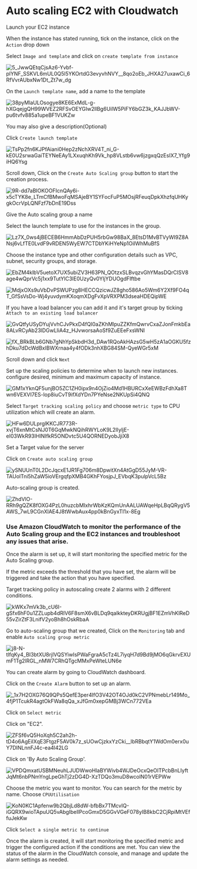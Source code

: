 # Auto scaling EC2 with Cloudwatch
Launch your EC2 instance

When the instance has stated running, tick on the instance, click on the `Action` drop down

Select `Image and template` and click on `create template from instance`

![5_JwwQEtqCjsAz6-Yvbf-plYNF_SSKVL6mUL0Q5l5YKOrtdG3evyvhNVY__8qo2oEb_JHXA27uxawCi_6RfVvrAUbxNw1Dt_Zt7w_dg](../../../../../media/5_JwwQEtqCjsAz6-Yvbf-plYNF_SSKVL6mUL0Q5l5YKOrtdG3evyvhNVY__8qo2oEb_JHXA27uxawCi_6RfVvrAUbxNw1Dt_Zt7w_dg.png)

On the `Launch template name`, add a name to the template

![38pyMlaULOsogye8KE6ExMdL-g-hXGqejgQH99WVEZ2RFSvOEYGIw2llBg6UilW5PiFY6bGZ3k_KAJJbWV-pu6tvfv885a1upeBF1VUKZw](../../../../../media/38pyMlaULOsogye8KE6ExMdL-g-hXGqejgQH99WVEZ2RFSvOEYGIw2llBg6UilW5PiFY6bGZ3k_KAJJbWV-pu6tvfv885a1upeBF1VUKZw.png)

You may also give a description(Optional)

Click `Create launch template`

![TsPp2fn6KJPfAiani0Hep2zNchXRV4T_ni_G-kE0U2srwaGaiTEYNeEAy1LXxuqhKh9Vk_hp8VLstb6vw6jzgxqQzEsIX7_Yfg9iHQ6Ysg](../../../../../media/TsPp2fn6KJPfAiani0Hep2zNchXRV4T_ni_G-kE0U2srwaGaiTEYNeEAy1LXxuqhKh9Vk_hp8VLstb6vw6jzgxqQzEsIX7_Yfg9iHQ6Ysg.png)

Scroll down, Click on the `Create Auto Scaling group` button to start the creation process.

![9R-dd7aBIOKOOFIcnQAy6i-x5cTYK8e_LTmCfBMwoFqMSAjeBY1SYFocFuP5MOsjRFeuqDpkXhzfqUHKygkOcrVpLQNFzf7bDnE19Dss](../../../../../media/9R-dd7aBIOKOOFIcnQAy6i-x5cTYK8e_LTmCfBMwoFqMSAjeBY1SYFocFuP5MOsjRFeuqDpkXhzfqUHKygkOcrVpLQNFzf7bDnE19Dss.png)

Give the Auto scaling group a name

Select the launch template to use for the instances in the group.

![Lz7X_0ws4jBECEB6HmmAbDzPUH5rbGw98BaX_8EtsD1MvBTVyWI9Z8ANsj6vLfTE0LvdF9vRDEN5WyEW7CTDbYKiHYeNp1OiIWhMuBfS](../../../../../media/Lz7X_0ws4jBECEB6HmmAbDzPUH5rbGw98BaX_8EtsD1MvBTVyWI9Z8ANsj6vLfTE0LvdF9vRDEN5WyEW7CTDbYKiHYeNp1OiIWhMuBfS-2.png)

Choose the instance type and other configuration details such as VPC, subnet, security groups, and storage.

![EbZM4klbV5uetoX7UX5ubiZV3H63PN_QOtzxSLBvqzvGhYMasDQrCISV8age4wQprVc5j1xx9TutYlC3lE0UzyQv0YIjYDUOgdFIftbe](../../../../../media/EbZM4klbV5uetoX7UX5ubiZV3H63PN_QOtzxSLBvqzvGhYMasDQrCISV8age4wQprVc5j1xx9TutYlC3lE0UzyQv0YIjYDUOgdFIftbe.png)

![MdjxOXs9uVbDvPSWUPzg8HECCQzicwJZ8gho586Ao5Wm6Y2Xf9FO4qT_GfSsVsDo-Wj4yuvdymKXoqmXDgFvXpVRXPM3dseaHDEQipWE](../../../../../media/MdjxOXs9uVbDvPSWUPzg8HECCQzicwJZ8gho586Ao5Wm6Y2Xf9FO4qT_GfSsVsDo-Wj4yuvdymKXoqmXDgFvXpVRXPM3dseaHDEQipWE.png)

If you have a load balancer you can add it and it's target group by ticking `Attach to an existing load balancer`

![GvQtfyUSyDYujVvhCJvPkxD4fQI0aZKhMlpuZZKfmQwrvCxaZJonFmkbEa8ALvRCyAb23lDGwLliA4z_HJvworsaAoSf9ZuEEeFxsWNl](../../../../../media/GvQtfyUSyDYujVvhCJvPkxD4fQI0aZKhMlpuZZKfmQwrvCxaZJonFmkbEa8ALvRCyAb23lDGwLliA4z_HJvworsaAoSf9ZuEEeFxsWNl.png)

![fX_BRkBLb6GNb7gNhYpSkbdH3d_DAw1RQoAkHAzsG5wH5zA1aOGKU5fzhDku7dDcWdBxIBWXrnaa4y4fODk3nhXBG84SM-QyeWGr5xM](../../../../../media/fX_BRkBLb6GNb7gNhYpSkbdH3d_DAw1RQoAkHAzsG5wH5zA1aOGKU5fzhDku7dDcWdBxIBWXrnaa4y4fODk3nhXBG84SM-QyeWGr5xM.png)

Scroll down and click `Next`

Set up the scaling policies to determine when to launch new instances. configure desired, minimum and maximum capacity of instance.

![GM1xYknQF5unjBO5ZC1ZH0ipx9n4OjZio4Md1HBURCxXeEWBzFdhXa8Twn6VEXVI7ES-lop8iuCvT9ifXdYDn7PYeNse2NKUpSi4QNQ](../../../../../media/GM1xYknQF5unjBO5ZC1ZH0ipx9n4OjZio4Md1HBURCxXeEWBzFdhXa8Twn6VEXVI7ES-lop8iuCvT9ifXdYDn7PYeNse2NKUpSi4QNQ.png)

Select `Target tracking scaling policy` and choose `metric type` to CPU utilization which will create an alarm.

![HFw6DULprglKKCJR773R-xvjT6xnMtCsNJ0T6GqMwkNQihRWYLoK9L2IIyljE-eI03WkR93IHlNIfkR5ONDvtc5U4QORNEDyobJjiX8](../../../../../media/HFw6DULprglKKCJR773R-xvjT6xnMtCsNJ0T6GqMwkNQihRWYLoK9L2IIyljE-eI03WkR93IHlNIfkR5ONDvtc5U4QORNEDyobJjiX8.png)

Set a Target value for the server

Click on `Create auto scaling group`

![ySNUUnT0L2DcJqcxE1JR1Fg706m8DpwitXn4AtGgD55JyM-VR-TAUolTni5hZaW5ioVErgqfpXMB4GKhFYosjpJ_EVbqK3pulpVcL5Bz](../../../../../media/ySNUUnT0L2DcJqcxE1JR1Fg706m8DpwitXn4AtGgD55JyM-VR-TAUolTni5hZaW5ioVErgqfpXMB4GKhFYosjpJ_EVbqK3pulpVcL5Bz.png)

Auto-scaling group is created.

![ZhdVlO-RRh9gQZK8fOXG4PzL0huzcbMIxhrWbKzKQmUnAALUAWqeHpLBqQRygV5AWS_7wL9CGnXlAE4J8tWwbAux4pp0kBnGyxTI1x-8Eg](../../../../../media/ZhdVlO-RRh9gQZK8fOXG4PzL0huzcbMIxhrWbKzKQmUnAALUAWqeHpLBqQRygV5AWS_7wL9CGnXlAE4J8tWwbAux4pp0kBnGyxTI1x-8Eg.png)

### Use Amazon CloudWatch to monitor the performance of the Auto Scaling group and the EC2 instances and troubleshoot any issues that arise.

Once the alarm is set up, it will start monitoring the specified metric for the Auto Scaling group.

If the metric exceeds the threshold that you have set, the alarm will be triggered and take the action that you have specified.

Target tracking policy in autoscaling create 2 alarms with 2 different conditions.


![kWKx7mVk3b_cU6I-gSfx6hF0u1ZZLupb4dRlV6F8smX6vBLDq9qalkkteyDKRUgjBF1EZmVhKlReD55vZirZtF3LnifV2yoBh8hOskRbaA](../../../../../media/kWKx7mVk3b_cU6I-gSfx6hF0u1ZZLupb4dRlV6F8smX6vBLDq9qalkkteyDKRUgjBF1EZmVhKlReD55vZirZtF3LnifV2yoBh8hOskRbaA.png)

Go to auto-scaling group that we created, Click on the `Monitoring` tab and enable `Auto scaling group metric`

![j8-N-tlfqKy4_BI3btXU8rjlVQSYiwIsPWaFgraA5cTz4L7iyqH7d9Bd9jMO6qGkrvEXUmF1Tg2lRGL_nMW7CRhQTgcMMxPeWteLUN6e](../../../../../media/j8-N-tlfqKy4_BI3btXU8rjlVQSYiwIsPWaFgraA5cTz4L7iyqH7d9Bd9jMO6qGkrvEXUmF1Tg2lRGL_nMW7CRhQTgcMMxPeWteLUN6e.png)

You can create alarm by going to CloudWatch dashboard.

Click on the `Create Alarm` button to set up an alarm.

![_1x7H2OXG76Q9QPs5QefE3per4lfO3V42OT4OJd0kC2VPNmebLr149Mo_4fjP1TcukR4agtOkFWa8qQa_xJfGm0xepGMBj3WCn772VEa](../../../../../media/_1x7H2OXG76Q9QPs5QefE3per4lfO3V42OT4OJd0kC2VPNmebLr149Mo_4fjP1TcukR4agtOkFWa8qQa_xJfGm0xepGMBj3WCn772VEa.png)

Click on `Select metric`

Click on "EC2".

![ZFSf6vQ5HoXqh5C2ah2h-tD4o6AgEilXqE3FtgzF5AV0k7z_sUOwCjzkxYzCki__lbRBbqtY1WdOm0erx0uY7DINLnnFJ4c-ea4l42LG](../../../../../media/ZFSf6vQ5HoXqh5C2ah2h-tD4o6AgEilXqE3FtgzF5AV0k7z_sUOwCjzkxYzCki__lbRBbqtY1WdOm0erx0uY7DINLnnFJ4c-ea4l42LG.png)

Click on 'By Auto Scaling Group'.

![VPDQmxatUSBMNeuhLJUDWwoHlaBYWivb4WJDeOcxQeOITPcbBnLIyftJqMt6nbPNmYngLpeGhTj2zDG4D-XzTDQo3muD8wcolN01rVEPWw](../../../../../media/VPDQmxatUSBMNeuhLJUDWwoHlaBYWivb4WJDeOcxQeOITPcbBnLIyftJqMt6nbPNmYngLpeGhTj2zDG4D-XzTDQo3muD8wcolN01rVEPWw.png)

Choose the metric you want to monitor. You can search for the metric by name.
Choose `CPUUtilisation`

![KoN0KC1Apfenw9b2QbjLd8dW-bfbBx7TMcvIQ-iGQRX9wioTApuUQ5vAbgIbellPcoGmxD5GGvVGeF078yIB8kbC2CjRpiMtVEffuJekKw](../../../../../media/KoN0KC1Apfenw9b2QbjLd8dW-bfbBx7TMcvIQ-iGQRX9wioTApuUQ5vAbgIbellPcoGmxD5GGvVGeF078yIB8kbC2CjRpiMtVEffuJekKw.png)

Click `Select a single metric to continue`

Once the alarm is created, it will start monitoring the specified metric and trigger the configured action if the conditions are met. You can view the status of the alarm in the CloudWatch console, and manage and update the alarm settings as needed.
